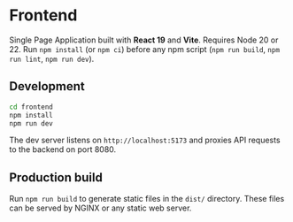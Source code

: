 # Frontend

Single Page Application built with **React 19** and **Vite**.
Requires Node 20 or 22. Run `npm install` (or `npm ci`) before any npm script (`npm run build`, `npm run lint`, `npm run dev`).

## Development

```bash
cd frontend
npm install
npm run dev
```

The dev server listens on `http://localhost:5173` and proxies API requests to the backend on port 8080.

## Production build

Run `npm run build` to generate static files in the `dist/` directory. These files can be served by NGINX or any static web server.
